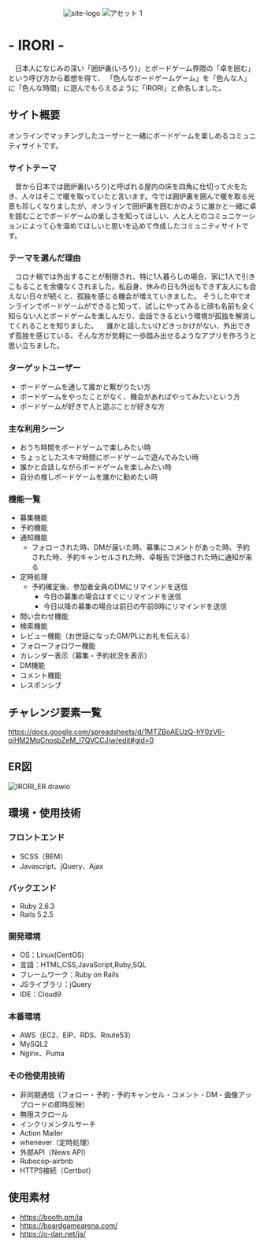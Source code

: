　　　　　　　　![site-logo](https://user-images.githubusercontent.com/86665594/143163730-65ba7f28-0f2c-4ef6-97c9-bf3b7b07ba4c.png)
               ![アセット 1](https://user-images.githubusercontent.com/86665594/143386695-709d7255-97cc-42de-a799-d8ad7d2e0ed1.png)

# - IRORI -
　日本人になじみの深い「囲炉裏(いろり)」とボードゲーム界隈の「卓を囲む」という呼び方から着想を得て、
「色んなボードゲームゲーム」を「色んな人」に「色んな時間」に遊んでもらえるように「IRORI」と命名しました。

## サイト概要
オンラインでマッチングしたユーザーと一緒にボードゲームを楽しめるコミュニティサイトです。

### サイトテーマ
　昔から日本では囲炉裏(いろり)と呼ばれる屋内の床を四角に仕切って火をたき、人々はそこで暖を取っていたと言います。今では囲炉裏を囲んで暖を取る光景も珍しくなりましたが、オンラインで囲炉裏を囲むかのように誰かと一緒に卓を囲むことでボードゲームの楽しさを知ってほしい、人と人とのコミュニケーションによって心を温めてほしいと思いを込めて作成したコミュニティサイトです。

### テーマを選んだ理由
　コロナ禍では外出することが制限され、特に1人暮らしの場合、家に1人で引きこもることを余儀なくされました。私自身、休みの日も外出もできず友人にも会えない日々が続くと、孤独を感じる機会が増えていきました。
そうした中でオンラインでボードゲームができると知って、試しにやってみると顔も名前も全く知らない人とボードゲームを楽しんだり、会話できるという環境が孤独を解消してくれることを知りました。
　誰かと話したいけどきっかけがない、外出できず孤独を感じている、そんな方が気軽に一歩踏み出せるようなアプリを作ろうと思い立ちました。

### ターゲットユーザー
* ボードゲームを通して誰かと繋がりたい方  
* ボードゲームをやったことがなく、機会があればやってみたいという方  
* ボードゲームが好きで人と遊ぶことが好きな方  

### 主な利用シーン
* おうち時間をボードゲームで楽しみたい時  
* ちょっとしたスキマ時間にボードゲームで遊んでみたい時  
* 誰かと会話しながらボードゲームを楽しみたい時  
* 自分の推しボードゲームを誰かに勧めたい時 

### 機能一覧
* 募集機能
* 予約機能
* 通知機能
  * フォローされた時、DMが届いた時、募集にコメントがあった時、予約された時、予約キャンセルされた時、卓報告で評価された時に通知が来る
* 定時処理
  * 予約確定後、参加者全員のDMにリマインドを送信  
    * 今日の募集の場合はすぐにリマインドを送信  
    * 今日以降の募集の場合は前日の午前8時にリマインドを送信
* 問い合わせ機能  
* 検索機能
* レビュー機能（お世話になったGM/PLにお礼を伝える）
* フォローフォロワー機能
* カレンダー表示（募集・予約状況を表示）
* DM機能
* コメント機能
* レスポンシブ
## チャレンジ要素一覧
<https://docs.google.com/spreadsheets/d/1MTZBoAEUzQ-hY0zV6-piHM2MqCnosbZeM_l7QVCCJiw/edit#gid=0>
 

## ER図
![IRORI_ER drawio](https://user-images.githubusercontent.com/86665594/143388201-0dbebcd0-3cc6-4751-a137-32335f64c375.png)

## 環境・使用技術
### フロントエンド
* SCSS（BEM）
* Javascript、jQuery、Ajax

### バックエンド
* Ruby 2.6.3
* Rails 5.2.5

### 開発環境
* OS：Linux(CentOS)
* 言語：HTML,CSS,JavaScript,Ruby,SQL
* フレームワーク：Ruby on Rails
* JSライブラリ：jQuery
* IDE：Cloud9

### 本番環境
* AWS（EC2、EIP、RDS、Route53）
* MySQL2
* Nginx、Puma

### その他使用技術
* 非同期通信（フォロー・予約・予約キャンセル・コメント・DM・画像アップロードの即時反映）
* 無限スクロール
* インクリメンタルサーチ
* Action Mailer
* whenever（定時処理）
* 外部API（News API）
* Rubocop-airbnb
* HTTPS接続（Certbot）

## 使用素材
- https://booth.pm/ja
- https://boardgamearena.com/
- https://o-dan.net/ja/
